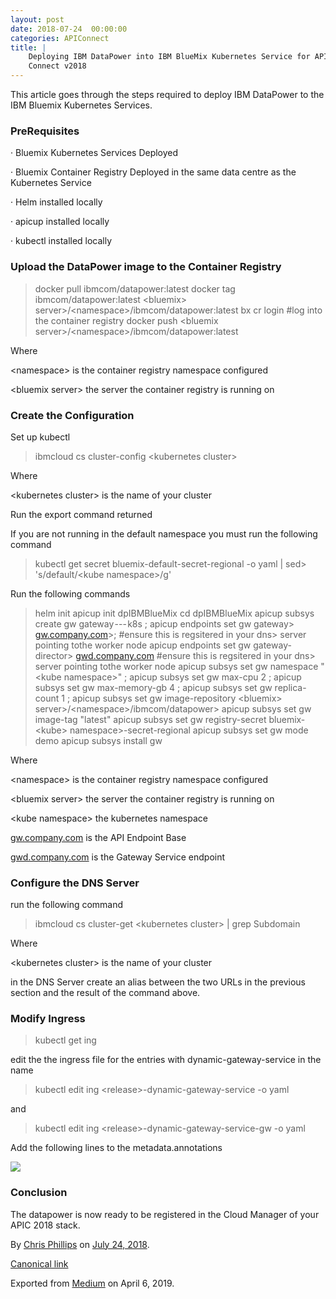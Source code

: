 ```yaml
---
layout: post
date: 2018-07-24  00:00:00
categories: APIConnect
title: |
    Deploying IBM DataPower into IBM BlueMix Kubernetes Service for API
    Connect v2018
---
```



This article goes through the steps required to deploy IBM DataPower to
the IBM Bluemix Kubernetes Services.

### PreRequisites

· Bluemix Kubernetes Services Deployed

· Bluemix Container Registry Deployed in the same data centre as the
Kubernetes Service

· Helm installed locally

· apicup installed locally

· kubectl installed locally

### Upload the DataPower image to the Container Registry
> docker pull ibmcom/datapower:latest
> docker tag ibmcom/datapower:latest \<bluemix> server\>/\<namespace\>/ibmcom/datapower:latest
> bx cr login \#log into the container registry
> docker push \<bluemix server\>/\<namespace\>/ibmcom/datapower:latest

Where

\<namespace\> is the container registry namespace configured

\<bluemix server\> the server the container registry is running on

### Create the Configuration

Set up kubectl
> ibmcloud cs cluster-config \<kubernetes cluster\>

Where

\<kubernetes cluster\> is the name of your cluster

Run the export command returned

If you are not running in the default namespace you must run the
following command
> kubectl get secret bluemix-default-secret-regional -o yaml \| sed> 's/default/\<kube namespace\>/g'

Run the following commands
> helm init
> apicup init dpIBMBlueMix
> cd dpIBMBlueMix
> apicup subsys create gw gateway --- k8s ;
> apicup endpoints set gw gateway> [gw.company.com](http://gw.company.com/)>; \#ensure this is regsitered in your dns> server pointing tothe worker node
> apicup endpoints set gw gateway-director> [gwd.company.com](http://gw.company.com/) \#ensure this is regsitered in your dns> server pointing tothe worker node
> apicup subsys set gw namespace "\<kube namespace\>" ;
> apicup subsys set gw max-cpu 2 ;
> apicup subsys set gw max-memory-gb 4 ;
> apicup subsys set gw replica-count 1 ;
> apicup subsys set gw image-repository \<bluemix> server\>/\<namespace\>/ibmcom/datapower\> apicup subsys set gw image-tag "latest"
> apicup subsys set gw registry-secret bluemix-\<kube> namespace\>-secret-regional
> apicup subsys set gw mode demo
> apicup subsys install gw

Where

\<namespace\> is the container registry namespace configured

\<bluemix server\> the server the container registry is running on

\<kube namespace\> the kubernetes namespace

[gw.company.com](http://gw.company.com/) is the API Endpoint Base

[gwd.company.com](http://gw.company.com/) is the Gateway Service endpoint

### Configure the DNS Server

run the following command
> ibmcloud cs cluster-get \<kubernetes cluster\> \| grep Subdomain

Where

\<kubernetes cluster\> is the name of your cluster

in the DNS Server create an alias between the two URLs in the previous
section and the result of the command above.

### Modify Ingress
> kubectl get ing

edit the the ingress file for the entries with dynamic-gateway-service
in the name
> kubectl edit ing \<release\>-dynamic-gateway-service -o yaml

and
> kubectl edit ing \<release\>-dynamic-gateway-service-gw -o yaml

Add the following lines to the metadata.annotations

![](https://cdn-images-1.medium.com/max/800/1*aYAw8WftlhkifzABKv3rKw.png)

### Conclusion

The datapower is now ready to be registered in the Cloud Manager of your
APIC 2018 stack.





By [Chris Phillips](https://medium.com/@cminion) on
[July 24, 2018](https://medium.com/p/7a63214ff399).

[Canonical
link](https://medium.com/@cminion/deploying-ibm-datapower-into-ibm-bluemix-kubernetes-service-7a63214ff399)

Exported from [Medium](https://medium.com) on April 6, 2019.
